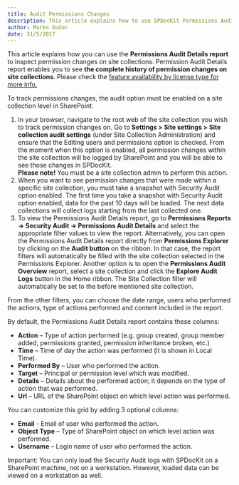 ```yaml
---
title: Audit Permissions Changes
description: This article explains how to use SPDocKit Permissions Audit Details report to track who made certain permissions changes, when and on which securable object that specific action has been performed.
author: Marko Gudan
date: 31/5/2017
---
```


This article explains how you can use the __Permissions Audit Details report__ to inspect permission changes on site collections. Permission Audit Details report enables you to see __the complete history of permission changes on site collections__. Please check the [feature availability by license type for more info.](https://www.spdockit.com/orders)

To track permissions changes, the audit option must be enabled on a site collection level in SharePoint.

1. In your browser, navigate to the root web of the site collection you wish to track permission changes on. Go to __Settings > Site settings > Site collection audit settings__ (under Site Collection Administration) and ensure that the Editing users and permissions option is checked. From the moment when this option is enabled, all permission changes within the site collection will be logged by SharePoint and you will be able to see those changes in SPDocKit.  
__Please note!__ You must be a site collection admin to perform this action.
1. When you want to see permission changes that were made within a specific site collection, you must take a snapshot with Security Audit option enabled. The first time you take a snapshot with Security Audit option enabled, data for the past 10 days will be loaded. The next data collections will collect logs starting from the last collected one.
1. To view the Permissions Audit Details report, go to __Permissions Reports -> Security Audit -> Permissions Audit Details__ and select the appropriate filter values to view the report. Alternatively, you can open the Permissions Audit Details report directly from __Permissions Explorer__ by clicking on the __Audit button__ on the ribbon. In that case, the report filters will automatically be filled with the site collection selected in the Permissions Explorer. 
Another option is to open the __Permissions Audit Overview__ report, select a site collection and click the __Explore Audit Logs__ button in the Home ribbon. The Site Collection filter will automatically be set to the before mentioned site collection.


From the other filters, you can choose the date range, users who performed the actions, type of actions performed and content included in the report.

By default, the Permissions Audit Details report contains these columns:  

* __Action__ – Type of action performed (e.g. group created, group member added, permissions granted, permission inheritance broken, etc.)  
* __Time__ – Time of day the action was performed (it is shown in Local Time).  
* __Performed By__ – User who performed the action.  
* __Target__ – Principal or permission level which was modified.  
* __Details__ – Details about the performed action; it depends on the type of action that was performed.  
* __Url__ – URL of the SharePoint object on which level action was performed.  

You can customize this grid by adding 3 optional columns:  
* __Email__ - Email of user who performed the action.  
* __Object Type__ – Type of SharePoint object on which level action was performed.  
* __Username__ – Login name of user who performed the action.  

Important: You can only load the Security Audit logs with SPDocKit on a SharePoint machine, not on a workstation. However, loaded data can be viewed on a workstation as well. 
